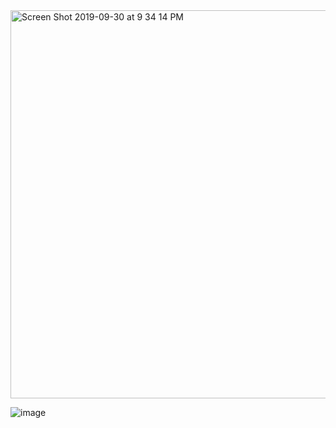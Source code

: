 <img width="621" alt="Screen Shot 2019-09-30 at 9 34 14 PM" src="https://user-images.githubusercontent.com/35706354/65932242-17943a80-e3ca-11e9-98fa-319f9ad2de98.png">

![image](https://user-images.githubusercontent.com/35706354/65932553-668e9f80-e3cb-11e9-8043-60bfde4e5d85.png)

